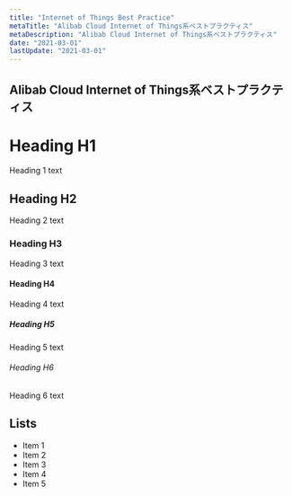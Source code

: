 ```yaml
---
title: "Internet of Things Best Practice"
metaTitle: "Alibab Cloud Internet of Things系ベストプラクティス"
metaDescription: "Alibab Cloud Internet of Things系ベストプラクティス"
date: "2021-03-01"
lastUpdate: "2021-03-01"
---
```



## Alibab Cloud Internet of Things系ベストプラクティス


# Heading H1
Heading 1 text

## Heading H2
Heading 2 text

### Heading H3
Heading 3 text

#### Heading H4
Heading 4 text

##### Heading H5
Heading 5 text

###### Heading H6
Heading 6 text

## Lists
- Item 1
- Item 2
- Item 3
- Item 4
- Item 5

